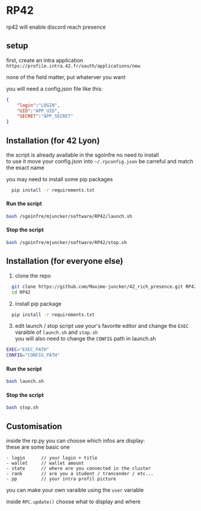# RP42
rp42 will enable discord reach presence


## setup
first, create an intra application `https://profile.intra.42.fr/oauth/applications/new`

none of the field matter, put whaterver you want


you will need a config.json file like this:
```json
{
	"login":"LOGIN",
	"UID":"APP_UID",
	"SECRET":"APP_SECRET"
}
```

## Installation (for 42 Lyon)
the script is already available in the sgoinfre no need to install    
to use it move your config.json into `~/.rpconfig.json` be carreful and match the exact name     

you may need to install some pip packages
```bash
  pip install -r requirements.txt
```

#### Run the script

``` bash
bash /sgoinfre/mjuncker/software/RP42/launch.sh
```
#### Stop the script

``` bash
bash /sgoinfre/mjuncker/software/RP42/stop.sh
```


## Installation (for everyone else)
1. clone the repo
```bash
  git clone https://github.com/Maxime-juncker/42_rich_presence.git RP42
  cd RP42
```

2. install pip package
```bash
  pip install -r requirements.txt
```


3. edit launch / stop script
use your's favorite editor and change the `EXEC` varaible of `launch.sh` and `stop.sh`    
you will also need to change the `CONFIG` path in launch.sh

```bash
EXEC="EXEC_PATH"
CONFIG="CONFIG_PATH"
```


#### Run the script

``` bash
bash launch.sh
```
#### Stop the script

``` bash
bash stop.sh
```


## Customisation
inside the rp.py you can choose which infos are display:   
these are some basic one
```
- login      // your login + title
- wallet     // wallet amount
- state      // where are you connected in the cluster
- rank       // are you a student / trancender / etc...
- pp         // your intra profil picture
```
you can make your own varaible using the `user` variable 

inside `RPC.update()` choose what to display and where